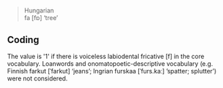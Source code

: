 # [](ParameterTable?__template__=property.md&property=Name#cldf:UT164)

>Hungarian<br/>
>fa [fɒ] ‘tree’

## Coding

The value is '1' if there is voiceless labiodental fricative [f] in the core vocabulary. Loanwords and 
onomatopoetic-descriptive vocabulary (e.g. Finnish farkut [ˈfarkut] ‘jeans’; Ingrian furskaa [ˈfurs.kaː] ’spatter; splutter’) were not considered.
